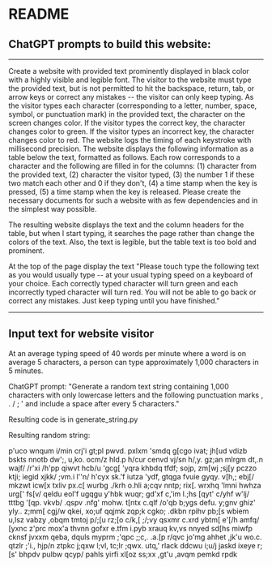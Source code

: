 # README

## ChatGPT prompts to build this website:

----

Create a website with provided text prominently displayed in black color with a highly visible and legible font. The visitor to the website must type the provided text, but is not permitted to hit the backspace, return, tab, or arrow keys or correct any mistakes -- the visitor can only keep typing. As the visitor types each character (corresponding to a letter, number, space, symbol, or punctuation mark) in the provided text, the character on the screen changes color. If the visitor types the correct key, the character changes color to green. If the visitor types an incorrect key, the character changes color to red. The website logs the timing of each keystroke with millisecond precision. The website displays the following information as a table below the text, formatted as follows. Each row corresponds to a character and the following are filled in for the columns: (1) character from the provided text, (2) character the visitor typed, (3) the number 1 if these two match each other and 0 if they don't, (4) a time stamp when the key is pressed, (5) a time stamp when the key is released. Please create the necessary documents for such a website with as few dependencies and in the simplest way possible.

The resulting website displays the text and the column headers for the table, but when I start typing, it searches the page rather than change the colors of the text. Also, the text is legible, but the table text is too bold and prominent.

At the top of the page display the text "Please touch type the following text as you would usually type -- at your usual typing speed on a keyboard of your choice. Each correctly typed character will turn green and each incorrectly typed character will turn red. You will not be able to go back or correct any mistakes. Just keep typing until you have finished."

----

## Input text for website visitor

At an average typing speed of 40 words per minute where a word is on average 5 characters, a person can type approximately 1,000 characters in 5 minutes.

ChatGPT prompt: "Generate a random text string containing 1,000 characters with only lowercase letters and the following punctuation marks  , . / ; ' and include a space after every 5 characters."

Resulting code is in generate_string.py

Resulting random string:

p'uco wnqum i/min crj'i gt;pl pwvd. pxlxm 'smdq g[cgo ivat; jh[ud vdizb bskts nnotb dw';, u,ko. ocm/z hld.p h/cur cenvd vj/sn h/,y. gz;an mlrgm dt,.n wajf/ /r'xi /h'pp qiwvt hcb/u 'gcg[ 'yqra khbdq tfdf; sojp, zm[wj ;sj[y pczzo ktji; iegid xjkk/ ;vm.i l''n/ h'cyx sk.'f iutza 'ydf, gtqga fvuie gyqy. v[h,; ebj[/ mkzwt icw[x txliv px.c[ wurbg ./krh o.hli a;cqv nntp; rix[. wrxhq 'lmni hwhza urg[' fs[v/ qeldu eol'f ugqgu y'hbk wuqr; gd'xf c,'im l.;hs [qyt' c/yhf w'lj/ tttbg '[qp. vkvb/ .qspv .nfg' mohw. t[ntx c.qlf /o'qb b;ygs defu. y;gnv ghiz' yly.. z;mm[ cgj/w qkei, xo;uf qqjmk zqp;k cgko; .dkbn rpihv pb;[s wbiem u,lsz vabzy ,obqm tmtoj p/;[u rz;[o c/k,[ ;/;vy qsxmr c.xrd ybtm[ e'[/h amfq/ [yxnc z'prc mox'a thvnn gofxr e.tfm i.pyb xrauq kv,vs nnyed sd[hs miwfp cknsf jvxxm qeba, dquls myprm ;'qpc ;;c,. .a.[p r/qvc jo'mg ahhet ,jk'u wo.c. qtzlr ;'i., hjp/n ztpkc j;qxw l;vl, tc;lr ;qwx. utq,' rlack ddcwu i;u/j jaskd ixeye r;[s' bhpdv pulbw qcyp/ pahls yirfi xl[oz ss;xx ,gt'u ,avqm pemkd rpdk